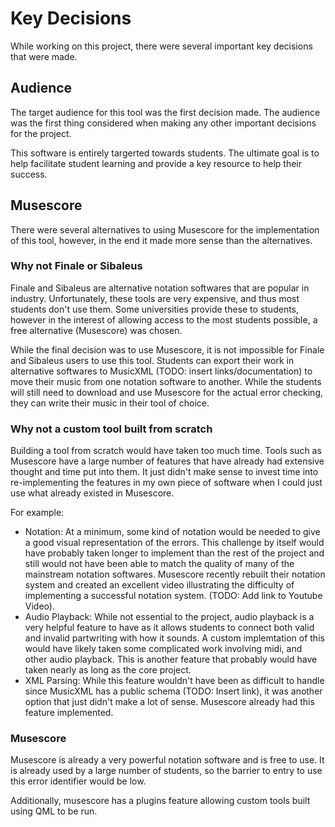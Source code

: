 # Key Decisions
While working on this project, there were several important key decisions that were made.

## Audience
The target audience for this tool was the first decision made. The audience was the first thing considered when making any other important decisions for the project.

This software is entirely targerted towards students. The ultimate goal is to help facilitate student learning and provide a key resource to help their success.

## Musescore
There were several alternatives to using Musescore for the implementation of this tool, however, in the end it made more sense than the alternatives.

### Why not Finale or Sibaleus
Finale and Sibaleus are alternative notation softwares that are popular in industry. Unfortunately, these tools are very expensive, and thus most students don't use  them. Some universities provide these to students, however in the interest of allowing access to the most students possible, a free alternative (Musescore) was chosen.

While the final decision was to use Musescore, it is not impossible for Finale and Sibaleus users to use this tool. Students can export their work in alternative softwares to MusicXML (TODO: insert links/documentation) to move their music from one notation software to another. While the students will still need to download and use Musescore for the actual error checking, they can write their music in their tool of choice.

### Why not a custom tool built from scratch
Building a tool from scratch would have taken too much time. Tools such as Musescore have a large number of features that have already had extensive thought and time put into them. It just didn't make sense to invest time into re-implementing the features in my own piece of software when I could just use what already existed in Musescore. 

For example:<br>
- Notation: At a minimum, some kind of notation would be needed to give a good visual representation of the errors. This challenge by itself would have probably taken longer to implement than the rest of the project and still would not have been able to match the quality of many of the mainstream notation softwares. Musescore recently rebuilt their notation system and created an excellent video illustrating the difficulty of implementing a successful notation system. (TODO: Add link to Youtube Video).<br>
- Audio Playback: While not essential to the project, audio playback is a very helpful feature to have as it allows students to connect both valid and invalid partwriting with how it sounds. A custom implemtation of this would have likely taken some complicated work involving midi, and other audio playback. This is another feature that probably would have taken nearly as long as the core project.<br>
- XML Parsing: While this feature wouldn't have been as difficult to handle since MusicXML has a public schema (TODO: Insert link), it was another option that just didn't make a lot of sense. Musescore already had this feature implemented.

### Musescore
Musescore is already a very powerful notation software and is free to use. It is already used by a large number of students, so the barrier to entry to use this error identifier would be low.

Additionally, musescore has a plugins feature allowing custom tools built using QML to be run.